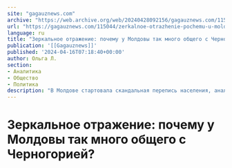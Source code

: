 ```yaml
---
site: "gagauznews.com"
archive: "https://web.archive.org/web/20240428092156/gagauznews.com/115044/zerkalnoe-otrazhenie-pochemu-u-moldovy-tak-mnogo-obshhego-s-chernogoriej.html"
url: "https://gagauznews.com/115044/zerkalnoe-otrazhenie-pochemu-u-moldovy-tak-mnogo-obshhego-s-chernogoriej.html"
language: ru
title: "Зеркальное отражение: почему у Молдовы так много общего с Черногорией?"
publication: '[[Gagauznews]]'
published: '2024-04-16T07:18:40+00:00'
author: Ольга Л.
section:
- Аналитика
- Общество
- Политика
description: "В Молдове стартовала скандальная перепись населения, аналогов которой ранее в истории страны не найти – даже в «тоталитарные советские времена» вопросы не были столь пристрастными и дотошными, как сейчас. А вот на другом конце Балканского полуострова, в Черногории, перепись провели ещё в прошлом году, но не хотят обнародовать её данные, поскольку оказалось, что усилия по «западизации» страны не дают прогнозированных результатов. Вы удивитесь, но Черногория вообще очень похожа на Молдову – быть может, даже больше, чем Румыния или другая соседняя страна. Можно сказать, что она является во многих смыслах зеркальным отражением Молдовы. Про то, что там живут православные и весьма […]"
---
```


# Зеркальное отражение: почему у Молдовы так много общего с Черногорией?

